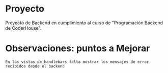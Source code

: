 # Proyecto

Proyecto de Backend en cumplimiento al curso de "Programación Backend de CoderHouse".

# Observaciones: puntos a Mejorar

    En las vistas de handlebars falta mostrar los mensajes de error recibidos desde el backend

